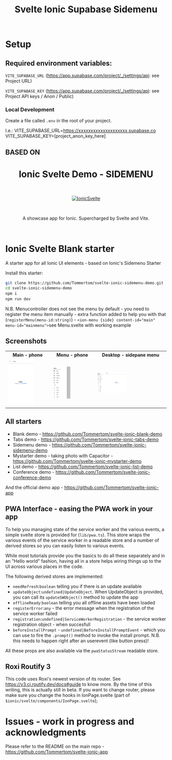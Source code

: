 


<h1 align="center">Svelte Ionic Supabase Sidemenu</h1> <br>

# Setup

## Required environment variables:

`VITE_SUPABASE_URL` (https://app.supabase.com/project/_/settings/api: see Project URL)

`VITE_SUPABASE_KEY` (https://app.supabase.com/project/_/settings/api: see Project API keys / Anon / Public)

### Local Development

Create a file called `.env` in the root of your project.

I.e.:
VITE_SUPABASE_URL=https://xxxxxxxxxxxxxxxxxxxx.supabase.co
VITE_SUPABASE_KEY=[project_anon_key_here]



<h2>BASED ON</h2>
<h1 align="center">Ionic Svelte Demo - SIDEMENU</h1> <br>
<p align="center">
  <a href="https://ionicsvelte.firebaseapp.com">
    <img alt="IonicSvelte" title="IonicSvelte" src="https://github.com/Tommertom/svelte-ionic-app/raw/main/src/static/assets/svelte-ionic-vite.png" width="350">
  </a>
</p>
<br>
<p align="center">
  A showcase app for Ionic. Supercharged by Svelte and Vite.
</p>
<br>

# Ionic Svelte Blank starter
A starter app for all Ionic UI elements - based on Ionic's Sidemenu Starter

Install this starter:
```bash
git clone https://github.com/Tommertom/svelte-ionic-sidemenu-demo.git 
cd svelte-ionic-sidemenu-demo
npm i
npm run dev
```

N.B. Menucontroller does not see the menu by default - you need to register the menu item manually - extra function added to help you with that (`registerMenu(menu-id:string)`) - `<ion-menu {side} content-id="main" menu-id="mainmenu">`see Menu.svelte with working example


## Screenshots

<table>
  <tr>
    <th>Main - phone</th>
    <th>Menu - phone</th>
    <th>Desktop - sidepane menu</th>
  </tr>
  <tr>
    <td>
<img alt="IonicSvelte" title="IonicSvelte" src="screenshots/localhost_3000_app_tabs_schedule(iPhone SE).png" width="65%" ></td>
    <td><img alt="IonicSvelte" title="IonicSvelte" src="screenshots/localhost_3000_app_tabs_schedule(iPhone SE) (1).png" width="45%"></td>
     <td><img alt="IonicSvelte" title="IonicSvelte" src="screenshots/localhost_3000_app_tabs_schedule_sidepane.png" width="45%"></td>
     
  </tr> 
</table>

## All starters
* Blank demo - https://github.com/Tommertom/svelte-ionic-blank-demo
* Tabs demo - https://github.com/Tommertom/svelte-ionic-tabs-demo
* Sidemenu demo - https://github.com/Tommertom/svelte-ionic-sidemenu-demo
* Mystarter demo - taking photo with Capacitor - https://github.com/Tommertom/svelte-ionic-mystarter-demo
* List demo - https://github.com/Tommertom/svelte-ionic-list-demo
* Conference demo - https://github.com/Tommertom/svelte-ionic-conference-demo

And the official demo app - https://github.com/Tommertom/svelte-ionic-app

  
## PWA Interface - easing the PWA work in your app
To help you managing state of the service worker and the various events, a simple svelte store is provided for (`lib/pwa.ts`). This store wraps the various events of the service worker in a readable store and a number of derived stores so you can easily listen to various events.

While most tutorials provide you the basics to do all these separately and in an "Hello world" fashion, having all in a store helps wiring things up to the UI across various places in the code. 

The following derived stores are implemented:
- `needRefresh`:`boolean` telling you if there is an update available
- `updateObject`:`undefined|UpdateObject`. When UpdateObject is provided, you can call its `updateSWObject()` method to update the app
- `offlineReady`:`boolean` telling you all offline assets have been loaded
- `registerError`:`any` - the error message when the registration of the service worker failed
- `registration`:`undefined|ServiceWorkerRegistration` - the service worker registration object - when succesfull
- `beforeInstallPrompt` - `undefined|BeforeInstallPromptEvent` - which you can use to fire the `.prompt()` method to invoke the install prompt. N.B. this needs to happen right after an userevent (like button press)!

All these props are also available via the `pwaStatusStream` readable store.

## Roxi Routify 3
This code uses Roxi's newest version of its router. See https://v3.ci.routify.dev/docs#guide to know more. By the time of this writing, this is actually still in beta. If you want to change router, please make sure you change the hooks in IonPage.svelte (part of `$ionic/svelte/components/IonPage.svelte`);

# Issues - work in progress and acknowledgments
Please refer to the README on the main repo - https://github.com/Tommertom/svelte-ionic-app